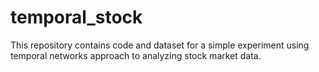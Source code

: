 # temporal_stock

This repository contains code and dataset for a simple experiment using temporal networks approach to analyzing stock market data.

